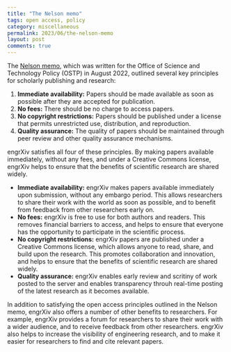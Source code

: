 ```yaml
---
title: "The Nelson memo"
tags: open access, policy
category: miscellaneous
permalink: 2023/06/the-nelson-memo
layout: post
comments: true
---
```


The [Nelson memo](https://web.archive.org/web/20220825164857/https://www.whitehouse.gov/wp-content/uploads/2022/08/08-2022-OSTP-Public-Access-Memo.pdf), which was written for the Office of Science and Technology Policy (OSTP) in August 2022, outlined several key principles for scholarly publishing and research:

1. **Immediate availability:** Papers should be made available as soon as possible after they are accepted for publication.
2. **No fees:** There should be no charge to access papers.
3. **No copyright restrictions:** Papers should be published under a license that permits unrestricted use, distribution, and reproduction.
4. **Quality assurance:** The quality of papers should be maintained through peer review and other quality assurance mechanisms.

engrXiv satisfies all four of these principles. By making papers available immediately, without any fees, and under a Creative Commons license, engrXiv helps to ensure that the benefits of scientific research are shared widely.

* **Immediate availability:** engrXiv makes papers available immediately upon submission, without any embargo period. This allows researchers to share their work with the world as soon as possible, and to benefit from feedback from other researchers early on.
* **No fees:** engrXiv is free to use for both authors and readers. This removes financial barriers to access, and helps to ensure that everyone has the opportunity to participate in the scientific process.
* **No copyright restrictions:** engrXiv papers are published under a Creative Commons license, which allows anyone to read, share, and build upon the research. This promotes collaboration and innovation, and helps to ensure that the benefits of scientific research are shared widely.
* **Quality assurance:** engrXiv enables early review and scritiny of work posted to the server and enables transparency throuh real-time posting of the latest research as it becomes available.

In addition to satisfying the open access principles outlined in the Nelson memo, engrXiv also offers a number of other benefits to researchers. For example, engrXiv provides a forum for researchers to share their work with a wider audience, and to receive feedback from other researchers. engrXiv also helps to increase the visibility of engineering research, and to make it easier for researchers to find and cite relevant papers.
